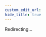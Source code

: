 ```yaml
---
custom_edit_url:
hide_title: true
---
```


Redirecting...

<head>
  <meta http-equiv="refresh" content="1; url=/blog/2023/06/16/heft-big-changes/" />
</head>
